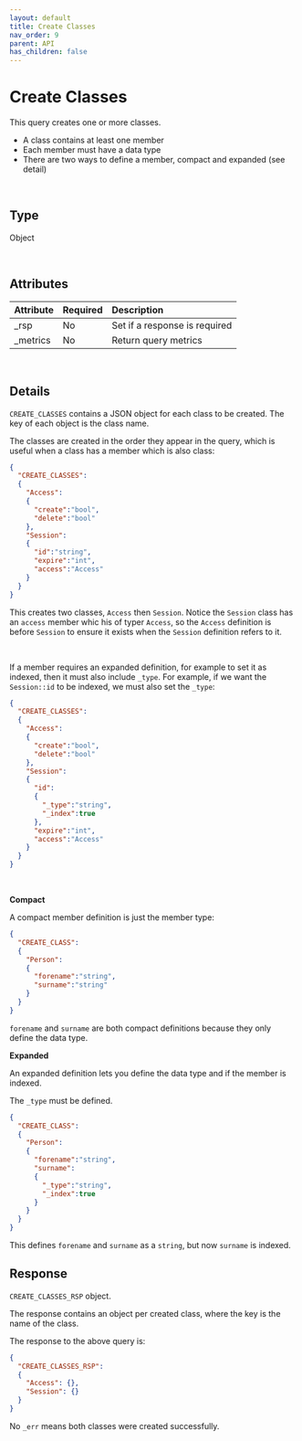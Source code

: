 ```yaml
---
layout: default
title: Create Classes
nav_order: 9
parent: API
has_children: false
---
```


# Create Classes
This query creates one or more classes.

- A class contains at least one member
- Each member must have a data type
- There are two ways to define a member, compact and expanded (see detail)


<br/>


## Type
Object

<br/>

## Attributes

| Attribute | Required  | Description      |
|:-----     |:---       |:-------          |
| _rsp      | No        | Set if a response is required |
| _metrics  | No        | Return query metrics |


<br/>


## Details
`CREATE_CLASSES` contains a JSON object for each class to be created. The key of each object is the class name.

The classes are created in the order they appear in the query, which is useful when a class has a member which is also class:

```json
{
  "CREATE_CLASSES":
  {
    "Access":
    {
      "create":"bool",
      "delete":"bool"
    },
    "Session":
    {
      "id":"string",
      "expire":"int",
      "access":"Access"
    }
  }
}
```


This creates two classes, `Access` then `Session`. Notice the `Session` class has an `access` member whic his of typer `Access`, so the `Access` definition is before `Session` to ensure it exists when the `Session` definition refers to it.

<br/>

If a member requires an expanded definition, for example to set it as indexed, then it must also include `_type`. For example, if we want the `Session::id` to be indexed, we must also set the `_type`:


```json
{
  "CREATE_CLASSES":
  {
    "Access":
    {
      "create":"bool",
      "delete":"bool"
    },
    "Session":
    {
      "id":
      {
        "_type":"string",
        "_index":true
      },
      "expire":"int",
      "access":"Access"
    }
  }
}
```

<br/>



**Compact**

A compact member definition is just the member type:

```json
{
  "CREATE_CLASS":
  {
    "Person":
    {
      "forename":"string",
      "surname":"string"
    }
  }
}
```

`forename` and `surname` are both compact definitions because they only define the data type.


**Expanded**

An expanded definition lets you define the data type and if the member is indexed.

The `_type` must be defined.


```json
{
  "CREATE_CLASS":
  {
    "Person":
    {
      "forename":"string",
      "surname":
      {
        "_type":"string",
        "_index":true
      }
    }
  }
}
```

This defines `forename` and `surname` as a `string`, but now `surname` is indexed.


## Response
`CREATE_CLASSES_RSP` object.

The response contains an object per created class, where the key is the name of the class. 

The response to the above query is:

```json
{
  "CREATE_CLASSES_RSP":
  {
    "Access": {},
    "Session": {}
  }
}
```

No `_err` means both classes were created successfully.
